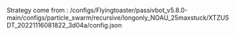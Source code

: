 Strategy come from : /configs/Flyingtoaster/passivbot_v5.8.0-main/configs/particle_swarm/recursive/longonly_NOAU_25maxstuck/XTZUSDT_20221116081822_3d04a/config.json
